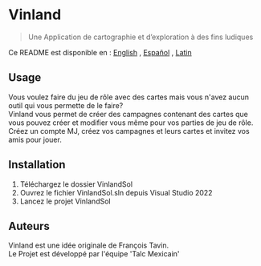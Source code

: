 # Vinland
> Une Application de cartographie et d’exploration à des fins ludiques

Ce README est disponible en : [English](README-EN.md) , [Español](README-ES.md) , [Latin](README-LAT.md)

## Usage

Vous voulez faire du jeu de rôle avec des cartes mais vous n'avez aucun outil qui vous permette de le faire?  
Vinland vous permet de créer des campagnes contenant des cartes que vous pouvez créer et modifier vous même pour vos parties de jeu de rôle.
Créez un compte MJ, créez vos campagnes et leurs cartes et invitez vos amis pour jouer.  

## Installation

  1. Téléchargez le dossier VinlandSol 
  2. Ouvrez le fichier VinlandSol.sln depuis Visual Studio 2022
  3. Lancez le projet VinlandSol

## Auteurs

Vinland est une idée originale de François Tavin.  
Le Projet est développé par l'équipe 'Talc Mexicain' 
